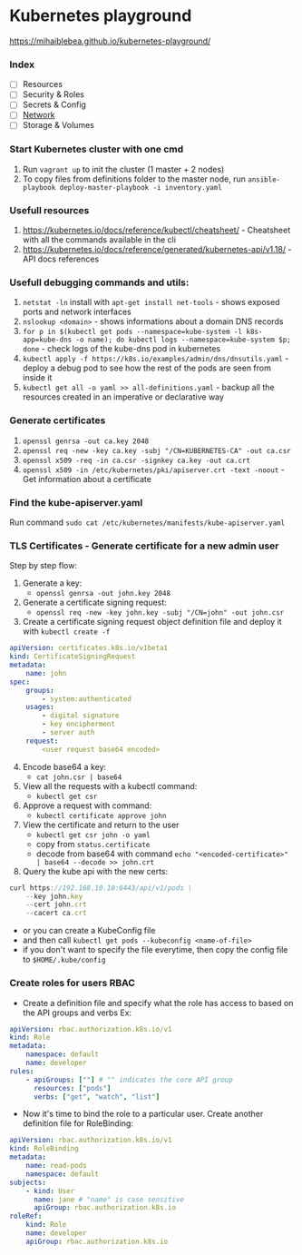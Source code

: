 # Kubernetes playground

https://mihaiblebea.github.io/kubernetes-playground/

### Index
- [ ] Resources
- [ ] Security & Roles
- [ ] Secrets & Config
- [ ] [Network](/blob/master/docs/network.md)
- [ ] Storage & Volumes

### Start Kubernetes cluster with one cmd

1. Run `vagrant up` to init the cluster (1 master + 2 nodes)
2. To copy files from definitions folder to the master node, run `ansible-playbook deploy-master-playbook -i inventory.yaml`


### Usefull resources

1. https://kubernetes.io/docs/reference/kubectl/cheatsheet/ - Cheatsheet with all the commands available in the cli
2. https://kubernetes.io/docs/reference/generated/kubernetes-api/v1.18/ - API docs references


### Usefull debugging commands and utils:

1. `netstat -ln` install with `apt-get install net-tools` - shows exposed ports and network interfaces
2. `nslookup <domain>` - shows informations about a domain DNS records
3. `for p in $(kubectl get pods --namespace=kube-system -l k8s-app=kube-dns -o name); do kubectl logs --namespace=kube-system $p; done` - check logs of the kube-dns pod in kubernetes
4. `kubectl apply -f https://k8s.io/examples/admin/dns/dnsutils.yaml` - deploy a debug pod to see how the rest of the pods are seen from inside it
5. `kubectl get all -o yaml >> all-definitions.yaml` - backup all the resources created in an imperative or declarative way


### Generate certificates

1. `openssl genrsa -out ca.key 2048`
2. `openssl req -new -key ca.key -subj "/CN=KUBERNETES-CA" -out ca.csr`
3. `openssl x509 -req -in ca.csr -signkey ca.key -out ca.crt`
4. `openssl x509 -in /etc/kubernetes/pki/apiserver.crt -text -noout` - Get information about a certificate


### Find the kube-apiserver.yaml

Run command `sudo cat /etc/kubernetes/manifests/kube-apiserver.yaml`


### TLS Certificates - Generate certificate for a new admin user

Step by step flow:
1. Generate a key:
    - `openssl genrsa -out john.key 2048`
2. Generate a certificate signing request:
    - `openssl req -new -key john.key -subj "/CN=john" -out john.csr`
3. Create a certificate signing request object definition file and deploy it with `kubectl create -f`

```yaml
apiVersion: certificates.k8s.io/v1beta1
kind: CertificateSigningRequest
metadata:
    name: john
spec:
    groups:
        - system:authenticated
    usages:
        - digital signature
        - key encipherment
        - server auth
    request:
        <user request base64 encoded>
```
4. Encode base64 a key:
    - `cat john.csr | base64`
5. View all the requests with a kubectl command:
    - `kubectl get csr`
6. Approve a request with command:
    - `kubectl certificate approve john`
7. View the certificate and return to the user
    - `kubectl get csr john -o yaml`
    - copy from `status.certificate`
    - decode from base64 with command `echo "<encoded-certificate>" | base64 --decode >> john.crt`
8. Query the kube api with the new certs:
```js
curl https://192.168.10.10:6443/api/v1/pods \
    --key john.key
    --cert john.crt
    --cacert ca.crt
```
- or you can create a KubeConfig file
- and then call `kubectl get pods --kubeconfig <name-of-file>`
- if you don't want to specify the file everytime, then copy the config file to `$HOME/.kube/config`


### Create roles for users RBAC

- Create a definition file and specify what the role has access to based on the API groups and verbs
Ex:
```yaml
apiVersion: rbac.authorization.k8s.io/v1
kind: Role
metadata:
    namespace: default
    name: developer
rules:
    - apiGroups: [""] # "" indicates the core API group
      resources: ["pods"]
      verbs: ["get", "watch", "list"]
```

- Now it's time to bind the role to a particular user. Create another definition file for RoleBinding:
```yaml
apiVersion: rbac.authorization.k8s.io/v1
kind: RoleBinding
metadata:
    name: read-pods
    namespace: default
subjects:
    - kind: User
      name: jane # "name" is case sensitive
      apiGroup: rbac.authorization.k8s.io
roleRef:
    kind: Role
    name: developer
    apiGroup: rbac.authorization.k8s.io
```